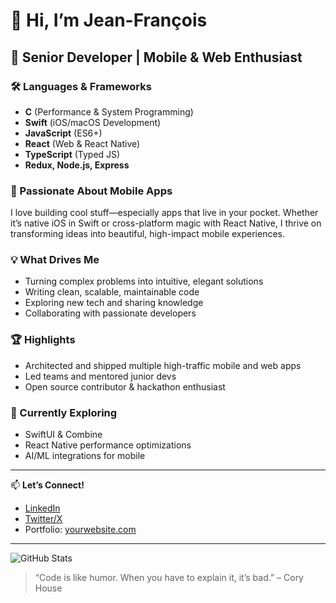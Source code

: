 # 👋 Hi, I’m Jean-François

## 🚀 Senior Developer | Mobile & Web Enthusiast

### 🛠️ Languages & Frameworks
- **C** (Performance & System Programming)
- **Swift** (iOS/macOS Development)
- **JavaScript** (ES6+)
- **React** (Web & React Native)
- **TypeScript** (Typed JS)
- **Redux, Node.js, Express**

### 📱 Passionate About Mobile Apps
I love building cool stuff—especially apps that live in your pocket. Whether it’s native iOS in Swift or cross-platform magic with React Native, I thrive on transforming ideas into beautiful, high-impact mobile experiences.

### 💡 What Drives Me
- Turning complex problems into intuitive, elegant solutions
- Writing clean, scalable, maintainable code
- Exploring new tech and sharing knowledge
- Collaborating with passionate developers

### 🏆 Highlights
- Architected and shipped multiple high-traffic mobile and web apps
- Led teams and mentored junior devs
- Open source contributor & hackathon enthusiast

### 🌱 Currently Exploring
- SwiftUI & Combine
- React Native performance optimizations
- AI/ML integrations for mobile

---

📫 **Let’s Connect!**
- [LinkedIn](https://www.linkedin.com/in/your-linkedin)
- [Twitter/X](https://twitter.com/your-handle)
- Portfolio: [yourwebsite.com](https://yourwebsite.com)

---

![GitHub Stats](https://github-readme-stats.vercel.app/api?username=jfdev01&show_icons=true&hide_title=true&count_private=true&theme=react)

> “Code is like humor. When you have to explain it, it’s bad.” – Cory House

